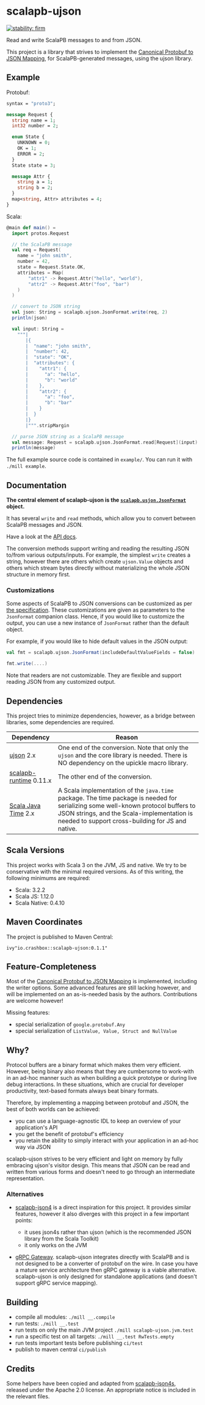 # scalapb-ujson

[![stability: firm](https://img.shields.io/badge/stability-firm-silver)](https://www.crashbox.io/stability.html)

Read and write ScalaPB messages to and from JSON.

This project is a library that strives to implement the [Canonical Protobuf to
JSON Mapping](https://protobuf.dev/programming-guides/proto3/#json), for
ScalaPB-generated messages, using the ujson library.

## Example

Protobuf:

```protobuf
syntax = "proto3";

message Request {
  string name = 1;
  int32 number = 2;

  enum State {
    UNKNOWN = 0;
    OK = 1;
    ERROR = 2;
  }
  State state = 3;

  message Attr {
    string a = 1;
    string b = 2;
  }
  map<string, Attr> attributes = 4;
}
```

Scala:

```scala
@main def main() =
  import protos.Request

  // the ScalaPB message
  val req = Request(
    name = "john smith",
    number = 42,
    state = Request.State.OK,
    attributes = Map(
        "attr1" -> Request.Attr("hello", "world"),
        "attr2" -> Request.Attr("foo", "bar")
    )
  )

  // convert to JSON string
  val json: String = scalapb.ujson.JsonFormat.write(req, 2)
  println(json)

  val input: String =
    """|
       |{
       |  "name": "john smith",
       |  "number": 42,
       |  "state": "OK",
       |  "attributes": {
       |    "attr1": {
       |      "a": "hello",
       |      "b": "world"
       |    },
       |    "attr2": {
       |      "a": "foo",
       |      "b": "bar"
       |    }
       |  }
       |}
       |""".stripMargin

  // parse JSON string as a ScalaPB message
  val message: Request = scalapb.ujson.JsonFormat.read[Request](input)
  println(message)
```

The full example source code is contained in `example/`. You can run it with
`./mill example`.

## Documentation

**The central element of scalapb-ujson is the
[`scalapb.usjon.JsonFormat`](http://jodersky.github.io/scalapb-ujson/scalapb/ujson/JsonFormat.html)
object.**

It has several `write` and `read` methods, which allow you to convert between
ScalaPB messages and JSON.

Have a look at the [API docs](http://jodersky.github.io/scalapb-ujson).

The conversion methods support writing and reading the resulting JSON to/from
various outputs/inputs. For example, the simplest `write` creates a string,
however there are others which create `ujson.Value` objects and others which
stream bytes directly without materializing the whole JSON structure in memory
first.

### Customizations

Some aspects of ScalaPB to JSON conversions can be customized as per [the
specification](https://protobuf.dev/programming-guides/proto3/#json-options).
These customizations are given as parameters to the `JsonFormat` companion
class. Hence, if you would like to customize the output, you can use a new
instance of `JsonFormat` rather than the default object.

For example, if you would like to hide default values in the JSON output:

```scala
val fmt = scalapb.ujson.JsonFormat(includeDefaultValueFields = false)

fmt.write(....)
```

Note that readers are not customizable. They are flexible and support reading
JSON from any customized output.

## Dependencies

This project tries to minimize dependencies, however, as a bridge between
libraries, some dependencies are required.

| Dependency | Reason |
|------------|--------|
| [ujson](https://github.com/com-lihaoyi/upickle) 2.x | One end of the conversion. Note that only the `ujson` and the core library is needed. There is NO dependency on the upickle macro library. |
| [scalapb-runtime](https://scalapb.github.io/) 0.11.x | The other end of the conversion. |
| [Scala Java Time](https://github.com/cquiroz/scala-java-time) 2.x | A Scala implementation of the `java.time` package. The time package is needed for serializing some well-known protocol buffers to JSON strings, and the Scala-implementation is needed to support cross-building for JS and native. |

## Scala Versions

This project works with Scala 3 on the JVM, JS and native. We try to be
conservative with the minimal required versions. As of this writing, the
following minimums are required:

- Scala: 3.2.2
- Scala JS: 1.12.0
- Scala Native: 0.4.10

## Maven Coordinates

The project is published to Maven Central:

```
ivy"io.crashbox::scalapb-ujson:0.1.1"
```

## Feature-Completeness

Most of the [Canonical Protobuf to JSON
Mapping](https://protobuf.dev/programming-guides/proto3/#json) is implemented,
including the writer options. Some advanced features are still lacking however,
and will be implemented on an as-is-needed basis by the authors. Contributions
are welcome however!

Missing features:

- special serialization of `google.protobuf.Any`
- special serialization of `ListValue, Value, Struct and NullValue`

## Why?

Protocol buffers are a binary format which makes them very efficient. However,
being binary also means that they are cumbersome to work-with in an ad-hoc
manner such as when building a quick prototype or during live debug
interactions. In these situations, which are crucial for developer productivity,
text-based formats always beat binary formats.

Therefore, by implementing a mapping between protobuf and JSON, the best of both
worlds can be achieved:

- you can use a language-agnostic IDL to keep an overview of your application's
  API
- you get the benefit of protobuf's efficiency
- you retain the ability to simply interact with your application in an ad-hoc
  way via JSON

scalapb-ujson strives to be very efficient and light on memory by fully
embracing ujson's visitor design. This means that JSON can be read and written
from various forms and doesn't need to go through an intermediate
representation.

### Alternatives

- [scalapb-json4](https://github.com/scalapb/scalapb-json4s) is a direct
  inspiration for this project. It provides similar features, however it also
  diverges with this project in a few important points:

  - it uses json4s rather than ujson (which is the recommended JSON library from
    the Scala Toolkit)
  - it only works on the JVM

- [gRPC Gateway](https://github.com/grpc-ecosystem/grpc-gateway). scalapb-ujson
  integrates directly with ScalaPB and is not designed to be a converter of
  protobuf on the wire. In case you have a mature service architecture then gRPC
  gateway is a viable alternative. scalapb-ujson is only designed for standalone
  applications (and doesn't support gRPC service mapping).

## Building

- compile all modules: `./mill __.compile`
- run tests: `./mill __.test`
- run tests on only the main JVM project `./mill scalapb-ujson.jvm.test`
- run a specific test on all targets: `./mill __.test RwTests.empty`
- run tests important tests before publishing `ci/test`
- publish to maven central `ci/publish`

## Credits

Some helpers have been copied and adapted from
[scalapb-json4s](https://github.com/scalapb/scalapb-json4s), released under the
Apache 2.0 license. An appropriate notice is included in the relevant files.

